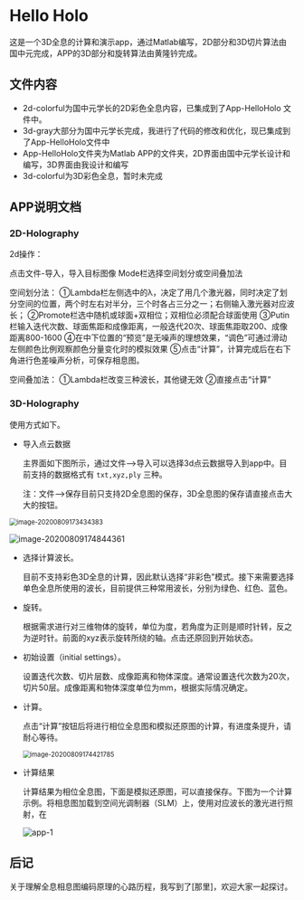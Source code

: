 # Hello Holo 

这是一个3D全息的计算和演示app，通过Matlab编写，2D部分和3D切片算法由国中元完成，APP的3D部分和旋转算法由黄隆钤完成。

## 文件内容

- 2d-colorful为国中元学长的2D彩色全息内容，已集成到了App-HelloHolo 文件中。
- 3d-gray大部分为国中元学长完成，我进行了代码的修改和优化，现已集成到了App-HelloHolo文件中
- App-HelloHolo文件夹为Matlab APP的文件夹，2D界面由国中元学长设计和编写，3D界面由我设计和编写
- 3d-colorful为3D彩色全息，暂时未完成





## APP说明文档

### 2D-Holography

2d操作：

点击文件-导入，导入目标图像
Mode栏选择空间划分或空间叠加法

空间划分法：
①Lambda栏左侧选中的λ，决定了用几个激光器，同时决定了划分空间的位置，两个时左右对半分，三个时各占三分之一；右侧输入激光器对应波长；
②Promote栏选中随机或球面+双相位；双相位必须配合球面使用
③Putin栏输入迭代次数、球面焦距和成像距离，一般迭代20次、球面焦距取200、成像距离800-1600
④在中下位置的“预览”是无噪声的理想效果，“调色”可通过滑动左侧颜色比例观察颜色分量变化时的模拟效果
⑤点击“计算”，计算完成后在右下角进行色差噪声分析，可保存相息图。

空间叠加法：
①Lambda栏改变三种波长，其他键无效
②直接点击“计算”



### 3D-Holography

使用方式如下。

- 导入点云数据

  主界面如下图所示，通过文件—>导入可以选择3d点云数据导入到app中。目前支持的数据格式有 `txt,xyz,ply` 三种。

  注：文件—>保存目前只支持2D全息图的保存，3D全息图的保存请直接点击大大的按钮。

<img src="https://tva1.sinaimg.cn/large/007S8ZIlly1ghkp16h56tj31290u0jty.jpg" alt="image-20200809173434383" style="zoom:80%;" />



![image-20200809174844361](https://tva1.sinaimg.cn/large/007S8ZIlly1ghkpeyrfm4j311h0u044i.jpg)

- 选择计算波长。

  目前不支持彩色3D全息的计算，因此默认选择“非彩色”模式。接下来需要选择单色全息所使用的波长，目前提供三种常用波长，分别为绿色、红色、蓝色。

- 旋转。

  根据需求进行对三维物体的旋转，单位为度，若角度为正则是顺时针转，反之为逆时针。前面的xyz表示旋转所绕的轴。点击还原回到开始状态。

- 初始设置（initial settings）。

  设置迭代次数、切片层数、成像距离和物体深度。通常设置迭代次数为20次，切片50层。成像距离和物体深度单位为mm，根据实际情况确定。

- 计算。

  点击“计算”按钮后将进行相位全息图和模拟还原图的计算，有进度条提升，请耐心等待。

  <img src="https://tva1.sinaimg.cn/large/007S8ZIlly1ghkpafwihcj30us0oaq3j.jpg" alt="image-20200809174421785" style="zoom:80%;" />



- 计算结果

  计算结果为相位全息图，下面是模拟还原图，可以直接保存。下图为一个计算示例。将相息图加载到空间光调制器（SLM）上，使用对应波长的激光进行照射，在

  ![app-1](https://tva1.sinaimg.cn/large/007S8ZIlly1ghnsla3c28j30qe0l542u.jpg)
  





## 后记

关于理解全息相息图编码原理的心路历程，我写到了[那里]，欢迎大家一起探讨。



